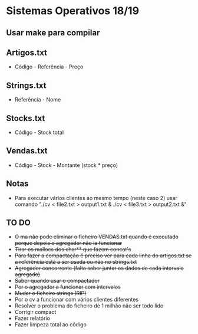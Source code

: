 # Sistemas Operativos 18/19

## Usar make para compilar

## Artigos.txt

* Código - Referência - Preço  

## Strings.txt

* Referência - Nome

## Stocks.txt

* Código - Stock total

## Vendas.txt

* Código - Stock - Montante (stock * preço)

## Notas

* Para executar vários clientes ao mesmo tempo (neste caso 2) usar comando "./cv < file2.txt > output1.txt & ./cv < file3.txt > output2.txt &"

## TO DO

* ~~O ma não pode eliminar o ficheiro VENDAS.txt quando é executado porque depois o agregador não ia funcionar~~
* ~~Tirar os mallocs dos char** que fazem concat's~~
* ~~Para fazer a compactação é preciso ver para cada linha do artigos.txt se a referência está a ser usada ou não no strings.txt~~
* ~~Agregador concorrente (falta saber juntar os dados de cada intervalo agregado)~~
* ~~Saber quando usar o compactador~~
* ~~Por o agregador a funcionar com intervalos~~
* ~~Mudar o ficheiro strings (RIP)~~
* Por o cv a funcionar com vários clientes diferentes
* Resolver o problema do ficheiro de 1 milhão não ser todo lido
* Corrigir compact
* Fazer relatório
* Fazer limpeza total ao código